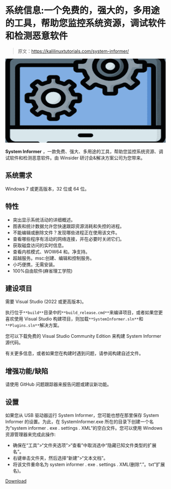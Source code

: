 # 系统信息:一个免费的，强大的，多用途的工具，帮助您监控系统资源，调试软件和检测恶意软件

> 原文：<https://kalilinuxtutorials.com/system-informer/>

[![](img/c6c05e0ca5c4a63e51028d47f954cdef.png)](https://blogger.googleusercontent.com/img/b/R29vZ2xl/AVvXsEgr-uOWMY4K2NpBwdYAQQgyUQ8Qjg1pdsD6cEmJzn3zF7RhmgfI6C8ludJqH7JzZagjGzojeq6voUxbHcXnubyZdTlWwDZ2LjAIiJCfBwgznV0hyyY5GQL3XK65mlYU_wmOO68ZC3i_Te_evdnI7pMw0mdWibxBikmiPp5_oOZymduv8ZLNV7q4xrfy/s728/system-informer-a-free-powerful-multi-purpose-tool-that-helps-you-monitor-system-resources-debug-software-and-detect-malware-380x250%20(2).png)

**System Informer** ，一款免费、强大、多用途的工具，帮助您监控系统资源、调试软件和检测恶意软件。由 Winsider 研讨会&解决方案公司为您带来。

## 系统需求

Windows 7 或更高版本，32 位或 64 位。

## 特性

*   突出显示系统活动的详细概述。
*   图表和统计数据允许您快速跟踪资源消耗和失控的进程。
*   不能编辑或删除文件？发现哪些进程正在使用该文件。
*   查看哪些程序有活动的网络连接，并在必要时关闭它们。
*   获取磁盘访问的实时信息。
*   查看内核模式、WOW64 和。净支持。
*   超越服务。msc:创建、编辑和控制服务。
*   小巧便携，无需安装。
*   100%自由软件(麻省理工学院)

## 建设项目

需要 Visual Studio (2022 或更高版本)。

执行位于`**build**`目录中的`**build_release.cmd**`来编译项目，或者如果您更喜欢使用 Visual Studio 构建项目，则加载`**SystemInformer.sln**`和`**Plugins.sln**`解决方案。

您可以下载免费的 Visual Studio Community Edition 来构建 System Informer 源代码。

有关更多信息，或者如果您在构建时遇到问题，请参阅构建自述文件。

## 增强功能/缺陷

请使用 GitHub 问题跟踪器来报告问题或建议新功能。

## 设置

如果您从 USB 驱动器运行 System Informer，您可能也想在那里保存 System Informer 的设置。为此，在 SystemInformer.exe 所在的目录下创建一个名为“system informer . exe . settings . XML”的空白文件。您可以使用 Windows 资源管理器来完成此操作:

*   确保在“工具”>“文件夹选项”>“查看”中取消选中“隐藏已知文件类型的扩展名”。
*   右键单击文件夹，然后选择“新建”>“文本文档”。
*   将该文件重命名为 system informer . exe . settings . XML(删除“.”。txt”扩展名)。

[Download](https://github.com/winsiderss/systeminformer)